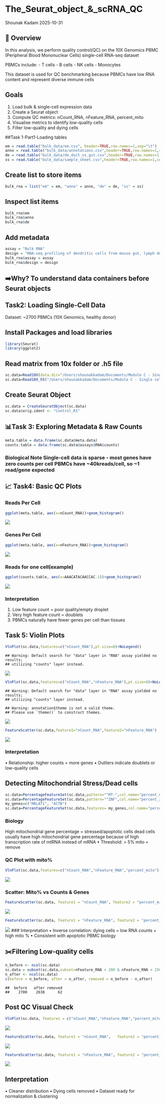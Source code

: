 The_Seurat_object\_&\_scRNA_QC
================
Shounak Kadam
2025-10-31

## 🧬 Overview

In this analysis, we perform quality control(QC) on the 10X Genomics
PBMC (Peripheral Blood Mononuclear Cells) single-cell RNA-seq dataset

PBMCs include: - T cells - B cells - NK cells - Monocytes

This dataset is used for QC benchmarking because PBMCs have low RNA
content and represent diverse immune cells

## Goals

1.  Load bulk & single-cell expression data
2.  Create a Seurat object
3.  Compute QC metrics: nCount_RNA, nFeature_RNA, percent_mito
4.  Visualise metrics to identify low-quality cells
5.  Filter low-quality and dying cells

\##Task 1-Part1-Loading tables

``` r
em = read.table("bulk_data/em.csv", header=TRUE,row.names=1,sep="\t")
anno = read.table("bulk_data/annotations.csv",header=TRUE,row.names=1,sep="\t")
de = read.table("bulk_data/de_duct_vs_gut.csv",header=TRUE,row.names=1,sep="\t")
ss = read.table("bulk_data/sample_sheet.csv",header=TRUE,row.names=1,sep="\t")
```

## Create list to store items

``` r
bulk_rna = list("em" = em, "anno" = anno, "de" = de, "ss" = ss)
```

## Inspect list items

``` r
bulk_rna$em
bulk_rna$anno
bulk_rna$de
```

## Add metadata

``` r
assay = "Bulk RNA"
design = "RNA-seq profiling of dendritic cells from mouse gut, lymph duct and node. N=3"
bulk_rna$assay = assay
bulk_rna$design = design 
```

## ➡️Why? To understand data containers before Seurat objects

## Task2: Loading Single-Cell Data

Dataset: ~2700 PBMCs (10X Genomics, healthy donor)

## Install Packages and load libraries

``` r
library(Seurat)
library(ggplot2)
```

## Read matrix from 10x folder or .h5 file

``` r
sc.data=Read10X(data.dir="/Users/shounakkadam/Documents/Module C - Single cell and spatial transcriptomics/sc_data/filtered_feature_bc_matrix")
sc.data=Read10X_h5("/Users/shounakkadam/Documents/Module C - Single cell and spatial transcriptomics/sc_data/filtered_feature_bc_matrix.h5")
```

## Create Seurat Object

``` r
sc.data = CreateSeuratObject(sc.data)
sc.data$orig.ident <- "Control_R1"
```

## 📊Task 3: Exploring Metadata & Raw Counts

``` r
meta.table = data.frame(sc.data@meta.data)
counts.table = data.frame(sc.data@assays$RNA$counts)
```

### Biological Note Single-cell data is sparse - most genes have zero counts per cell PBMCs have ~40kreads/cell, so ~1 read/gene expected

## 📈 Task4: Basic QC Plots

### Reads Per Cell

``` r
ggplot(meta.table, aes(x=nCount_RNA))+geom_histogram()
```

![](The_Seurat_object_-_scRNA_QC_files/figure-gfm/unnamed-chunk-9-1.png)<!-- -->

### Genes Per Cell

``` r
ggplot(meta.table, aes(x=nFeature_RNA))+geom_histogram()
```

![](The_Seurat_object_-_scRNA_QC_files/figure-gfm/unnamed-chunk-10-1.png)<!-- -->

### Reads for one cell(example)

``` r
ggplot(counts.table, aes(x=AAACATACAACCAC.1))+geom_histogram()
```

![](The_Seurat_object_-_scRNA_QC_files/figure-gfm/unnamed-chunk-11-1.png)<!-- -->

### Interpretation

1.  Low feature count = poor quality/empty droplet
2.  Very high feature count = doublets
3.  PBMCs naturally have fewer genes per cell than tissues

## Task 5: Violin Plots

``` r
VlnPlot(sc.data,features=c("nCount_RNA"),pt.size=0)+NoLegend()
```

    ## Warning: Default search for "data" layer in "RNA" assay yielded no results;
    ## utilizing "counts" layer instead.

![](The_Seurat_object_-_scRNA_QC_files/figure-gfm/unnamed-chunk-12-1.png)<!-- -->

``` r
VlnPlot(sc.data,features=c("nCount_RNA","nFeature_RNA"),pt.size=0)+NoLegend()
```

    ## Warning: Default search for "data" layer in "RNA" assay yielded no results;
    ## utilizing "counts" layer instead.

    ## Warning: annotation$theme is not a valid theme.
    ## Please use `theme()` to construct themes.

![](The_Seurat_object_-_scRNA_QC_files/figure-gfm/unnamed-chunk-12-2.png)<!-- -->

``` r
FeatureScatter(sc.data,feature1="nCount_RNA",feature2="nFeature_RNA")
```

![](The_Seurat_object_-_scRNA_QC_files/figure-gfm/unnamed-chunk-12-3.png)<!-- -->

### Interpretation

• Relationship: higher counts = more genes • Outliers indicate doublets
or low-quality cells

## Detecting Mitochondrial Stress/Dead cells

``` r
sc.data=PercentageFeatureSet(sc.data,pattern="^MT-",col.name="percent_mito")
sc.data=PercentageFeatureSet(sc.data,pattern="^ZNF",col.name="percent_znf")
my_genes=c("MALAT1", "ACTB")
sc.data=PercentageFeatureSet(sc.data,features= my_genes,col.name="percent_my_genes")
```

### Biology

High mitochondrial gene percentage = stressed/apoptotic cells dead cells
usually have high mitochondrial gene percentage because of high
transcription rate of mtRNA instead of mRNA • Threshold: \> 5% mito =
remove

### QC Plot with mito%

``` r
VlnPlot(sc.data,features=c("nCount_RNA","nFeature_RNA","percent_mito"),pt.size=0)+NoLegend()
```

![](The_Seurat_object_-_scRNA_QC_files/figure-gfm/unnamed-chunk-14-1.png)<!-- -->

### Scatter: Mito% vs Counts & Genes

``` r
FeatureScatter(sc.data, feature1 = "nCount_RNA", feature2 = "percent_mito")
```

![](The_Seurat_object_-_scRNA_QC_files/figure-gfm/unnamed-chunk-15-1.png)<!-- -->

``` r
FeatureScatter(sc.data, feature1 = "nFeature_RNA", feature2 = "percent_mito")
```

![](The_Seurat_object_-_scRNA_QC_files/figure-gfm/unnamed-chunk-15-2.png)<!-- -->
\### Interpretation • Inverse correlation: dying cells = low RNA
counts + high mito % • Consistent with apoptotic PBMC biology

## ✂️Filtering Low-quality cells

``` r
n_before <- ncol(sc.data)
sc.data = subset(sc.data,subset=nFeature_RNA > 200 & nFeature_RNA < 2500 & percent_mito < 5)
n_after <- ncol(sc.data)
c(before = n_before, after = n_after, removed = n_before - n_after)
```

    ##  before   after removed 
    ##    2700    2638      62

## Post QC Visual Check

``` r
VlnPlot(sc.data, features = c("nCount_RNA","nFeature_RNA","percent_mito"), ncol = 3, pt.size = 0.1)
```

![](The_Seurat_object_-_scRNA_QC_files/figure-gfm/unnamed-chunk-17-1.png)<!-- -->

``` r
FeatureScatter(sc.data, feature1 = "nCount_RNA",   feature2 = "percent_mito")
```

![](The_Seurat_object_-_scRNA_QC_files/figure-gfm/unnamed-chunk-17-2.png)<!-- -->

``` r
FeatureScatter(sc.data, feature1 = "nFeature_RNA", feature2 = "percent_mito")
```

![](The_Seurat_object_-_scRNA_QC_files/figure-gfm/unnamed-chunk-17-3.png)<!-- -->

## Interpretation

• Cleaner distribution • Dying cells removed • Dataset ready for
normalization & clustering
